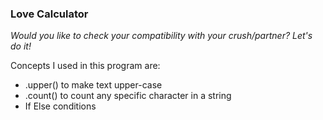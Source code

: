 ### Love Calculator
<p><i>Would you like to check your compatibility with your crush/partner? Let's do it!</i></p>
<p>Concepts I used in this program are:
<ul>
<li>.upper() to make text upper-case</li>
<li>.count() to count any specific character in a string</li>
<li>If Else conditions</li>

